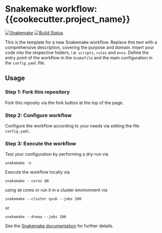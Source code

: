 # Snakemake workflow: {{cookecutter.project_name}}

[![Snakemake](https://img.shields.io/badge/snakemake-≥{{cookiecutter.min_snakemake_version}}-brightgreen.svg)](https://snakemake.bitbucket.io)
[![Build Status](https://travis-ci.org/snakemake-workflows/{{cookecutter.repo_name}}.svg?branch=master)](https://travis-ci.org/snakemake-workflows/{{cookiecutter.repo_name}})

This is the template for a new Snakemake workflow. Replace this text with a comprehensive description, covering the purpose and domain.
Insert your code into the respective folders, i.e. `scripts`, `rules` and `envs`. Define the entry point of the workflow in the `Snakefile` and the main configuration in the `config.yaml` file.

## Usage

### Step 1: Fork this repository

Fork this reposity via the fork button at the top of the page.

### Step 2: Configure workflow

Configure the workflow according to your needs via editing the file `config.yaml`.

### Step 3: Execute the workflow

Test your configuration by performing a dry-run via

    snakemake -n

Execute the workflow locally via

    snakemake --cores $N

using `$N` cores or run it in a cluster environment via

    snakemake --cluster qsub --jobs 100

or

    snakemake --drmaa --jobs 100

See the [Snakemake documentation](https://snakemake.readthedocs.io) for further details.
